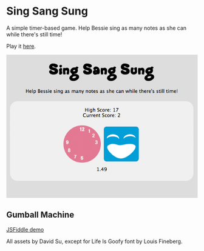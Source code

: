 # Sing Sang Sung

A simple timer-based game. Help Bessie sing as many notes as she can while there's still time!

Play it [here](http://usdivad.com/singsangsung).

![Sing Sang Sung](https://raw.githubusercontent.com/usdivad/singsangsung/master/screenshot_8-19.png)

## Gumball Machine
[JSFiddle demo](https://jsfiddle.net/mmz4tf0r/)


All assets by David Su, except for Life Is Goofy font by Louis Fineberg.
